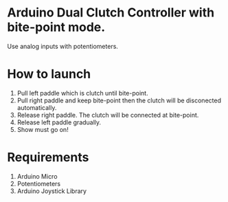 # Arduino Dual Clutch Controller with bite-point mode.
Use analog inputs with potentiometers.

# How to launch
1. Pull left paddle which is clutch until bite-point.
2. Pull right paddle and keep bite-point then the clutch will be disconected automatically.
3. Release right paddle. The clutch will be connected at bite-point.
4. Release left paddle gradually.
5. Show must go on!

# Requirements
1. Arduino Micro
2. Potentiometers
3. Arduino Joystick Library
